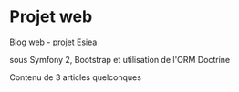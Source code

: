 Projet web 
=====================

Blog web - projet Esiea

sous Symfony 2, Bootstrap
et utilisation de l'ORM Doctrine

Contenu de 3 articles quelconques
